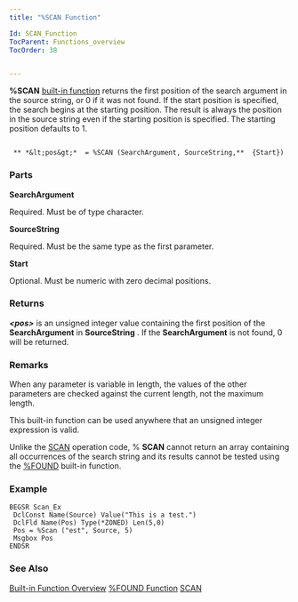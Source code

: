```yaml
---
title: "%SCAN Function"

Id: SCAN_Function
TocParent: Functions_overview
TocOrder: 38


---
```


**%SCAN** [built-in function](Functions_overview.html) returns the first position of the search argument in the source string, or 0 if it was not found. If the start position is specified, the search begins at the starting position. The result is always the position in the source string even if the starting position is specified. The starting position defaults to 1. 

```

 ** *&lt;pos&gt;*  = %SCAN (SearchArgument, SourceString,**  {Start})
```

### Parts

**SearchArgument** 

Required. Must be of type character.


**SourceString** 

Required. Must be the same type as the first parameter.


**Start** 

Optional. Must be numeric with zero decimal positions.


### Returns
***&lt;pos&gt;***  is an unsigned integer value
        containing the first position of the **SearchArgument**  in **SourceString** .  If the **SearchArgument**  is not
        found, 0 will be returned.

### Remarks
When any parameter is variable in length, the values of the other parameters are checked against the current length, not the maximum length. 

This built-in function can be used anywhere that an unsigned integer expression is valid. 

Unlike the [SCAN](SCAN.html) operation code, % **SCAN** cannot return an array containing all occurrences of the search string and its results cannot be tested using the [%FOUND](FOUND_Function.html) built-in function. 

### Example

```
BEGSR Scan_Ex
 DclConst Name(Source) Value("This is a test.")
 DclFld Name(Pos) Type(*ZONED) Len(5,0)
 Pos = %Scan ("est", Source, 5)
 Msgbox Pos 
ENDSR
```

### See Also
[Built-in Function Overview](Functions_overview.html)
[%FOUND Function](FOUND_Function.html)
[SCAN](SCAN.html) 

